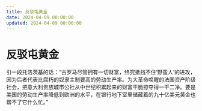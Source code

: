 ```yaml
---
title: 反驳屯黄金
date: 2024-04-09 00:00:00
updated: 2024-04-09 00:00:00
---
```


# 反驳屯黄金

引一段托洛茨基的话：“古罗马尽管拥有一切财富，终究抵挡不住‘野蛮人’的进攻，因为后者代表比腐朽的奴隶主制要高的劳动生产率。为大革命唤醒的法国资产阶级社会，把意大利贵族城市公社从中世纪积累起来的财富干脆掠夺得一干二净。要是美国的劳动生产率降低到欧洲的水平，在银行地下室里储藏着的九十亿美元黄金也帮不了它什么忙。”

